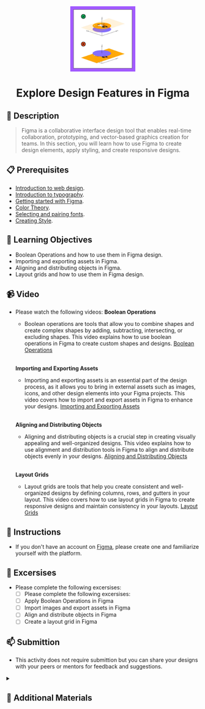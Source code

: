 <div align="center">
    <img src="../images/styling.webp" alt="Logo" height="170" align="center">
    <h1 align="center">Explore Design Features in Figma</h1>
</div>

## 📝 Description
> Figma is a collaborative interface design tool that enables real-time collaboration, prototyping, and vector-based graphics creation for teams. In this section, you will learn how to use Figma to create design elements, apply styling, and create responsive designs.

## 📋 Prerequisites
- [Introduction to web design](./01_web-design-concepts.md).
- [Introduction to typography](./02_typography.md).
- [Getting started with Figma](./03_getting_started_with_Figma.md).
- [Color Theory](./04_color_theory.md).
- [Selecting and pairing fonts](./05_fonts_and_colors.md).
- [Creating Style](./06_Figma_styling.md).

## 🎯 Learning Objectives
- Boolean Operations and how to use them in Figma design.
- Importing and exporting assets in Figma.
- Aligning and distributing objects in Figma.
- Layout grids and how to use them in Figma design.

## 📹 Video

- Please watch the following videos:
    **Boolean Operations**
    - Boolean operations are tools that allow you to combine shapes and create complex shapes by adding, subtracting, intersecting, or excluding shapes. This video explains how to use boolean operations in Figma to create custom shapes and designs.
    <a href="https://www.youtube.com/watch?v=8ZaX6qEcUCU&list=PLXDU_eVOJTx6zk5MDarIs0asNoZqlRG23&index=11" target="_blank">Boolean Operations</a>

    <br>

    **Importing and Exporting Assets**
    - Importing and exporting assets is an essential part of the design process, as it allows you to bring in external assets such as images, icons, and other design elements into your Figma projects. This video covers how to import and export assets in Figma to enhance your designs.
    <a href="https://www.youtube.com/watch?v=saoB8uqUAH8&list=PLXDU_eVOJTx6zk5MDarIs0asNoZqlRG23&index=12" target="_blank">Importing and Exporting Assets</a>

    <br>

    **Aligning and Distributing Objects**
    - Aligning and distributing objects is a crucial step in creating visually appealing and well-organized designs. This video explains how to use alignment and distribution tools in Figma to align and distribute objects evenly in your designs.
    <a href="https://www.youtube.com/watch?v=qQyaPqem0TA&list=PLXDU_eVOJTx6zk5MDarIs0asNoZqlRG23&index=13" target="_blank">Aligning and Distributing Objects</a>

    <br>

    **Layout Grids**
    - Layout grids are tools that help you create consistent and well-organized designs by defining columns, rows, and gutters in your layout. This video covers how to use layout grids in Figma to create responsive designs and maintain consistency in your layouts.
    <a href="https://www.youtube.com/watch?v=zd8wrAdURN0&list=PLXDU_eVOJTx6zk5MDarIs0asNoZqlRG23&index=14" target="_blank">Layout Grids</a>

## 🔧 Instructions
- If you don't have an account on [Figma](https://www.figma.com), please create one and familiarize yourself with the platform.
## 🚀 Excersises
- Please complete the following excersises:
    - [ ] Please complete the following excersises:
    - [ ] Apply Boolean Operations in Figma
    - [ ] Import images and export assets in Figma
    - [ ] Align and distribute objects in Figma
    - [ ] Create a layout grid in Figma

## 📫 Submittion
- This activity does not require submittion but you can share your designs with your peers or mentors for feedback and suggestions.

<details>
    <summary>
        <h2>📌 Additional Materials</h2>
    </summary>
    <hr style="height:1px;border-width:0;color:gray;background-color:dark">
    <i>
        These are all optional, but if you're interested in exploring this topic further, here are some resources to help you.
    </i>

<br>
    <ul>
        <li><a href="https://www.youtube.com/watch?v=JJypv5NoVrI" target="_blank">Best Figma plagins</a></li>
    </ul>
</details>
